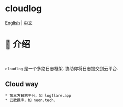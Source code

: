 # cloudlog
[English](READMEmd) | [中文](README_ZH.md)
# 📖 介绍
<br />

`cloudlog` 是一个多路日志框架. 协助你将日志提交到云平台.

## Cloud way
```bash
* 第三方日志平台，如 logflare.app
* 云数据库，如 neon.tech.
```